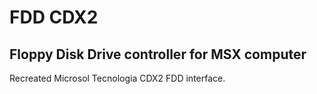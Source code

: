 # FDD CDX2
## Floppy Disk Drive controller for MSX computer
Recreated Microsol Tecnologia CDX2 FDD interface.


